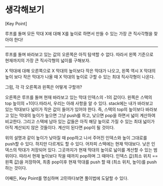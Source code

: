 # 생각해보기

[Key Point]

루프를 돌며 모든 막대 X에 대해 X를 높이로 하면서 만들 수 있는 가장 큰 직사각형을 찾아야 한다!

-----------------------

루프를 돌며 바라보고 있는 값의 오른쪽은 아직 탐색할 수 없다. 따라서 왼쪽 기준으로 현재까지의 가장 큰 직사각형의 넓이를 구해보자.

X 막대에 대해 오른쪽으로 X 막대의 높이보다 작은 막대가 나오고, 왼쪽 역시 X 막대의 높이 보다 작은 막대가 나올 때 X 막대의 높이로
구할 수 있는 최대 직사각형이 나온다. 

그럼, 각 각 오른쪽과 왼쪽은 어떻게 구할까?

오른쪽은 루프를 돌며 현재 바라보고 있는 막대 인덱스의 -1의 값이다. 왼쪽은 스택의 top 높이의 +1이다.따라서, 우리는 아래 사항을 알 수 있다.
stack에는 내가 바라보고 있는 막대보다 넓이가 작은 값이 들어가 있어야 한다. 즉, 
스택의 top의 높이보다 바라보고 있는 막대의 높이가 높으면 그냥 push를 하고, 낮으면 pop을 하면서 넓이 계산하여 비교한다. 그리고 스택에 남아 있는 값들은 아직 해당 높이로 가질 수 있는 최대 넓이가 아직 계산되지 않은 것들이다. 계산이 된다면 pop이 될 것이다.

위의 설명과 같이 높이가 낮아질 때 pop하고 나서 주어진 인덱스와 높이 그대로를 push할 수 있다. 하지만 다르게도 할 수 있다. 어차피 스택에는 현재 막대보다. 낮은 인덱스의 막대가 저장되어 있다. 그곳까지가 현재 막대의 높이로 넓이를 계산할 수 있는 범위이다. 따라서 현재 높이보다 작을 때까지 pop하며 그 때마다. 인덱스 값(최소 위치 == 왼쪽 값)을 저장하여, 최종 pop이후 현재 막대를 push 할 때 (최소 위치, 높이)를 push하는 것이다. 

어째든, Key Point를 명심하며 고민하다보면 풀이법에 도달할 수 있다.
